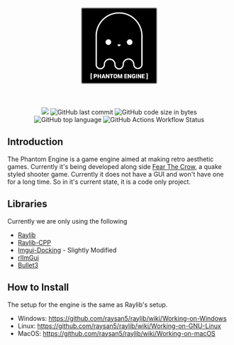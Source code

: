 <p align="center"><img width=35% src="https://github.com/ionthedev/phantom-engine/blob/main/resources/logo_medium.png"></p>

&nbsp;&nbsp;&nbsp;&nbsp;&nbsp;&nbsp;&nbsp;&nbsp;&nbsp;&nbsp;&nbsp;&nbsp;&nbsp;&nbsp;&nbsp;&nbsp;&nbsp;&nbsp;&nbsp;

<p align="center">
  <img src="https://img.shields.io/badge/Status-in%20development-red.svg">
  <img alt="GitHub last commit" src="https://img.shields.io/github/last-commit/ionthedev/phantom-engine">
  <img alt="GitHub code size in bytes" src="https://img.shields.io/github/languages/code-size/ionthedev/phantom-engine">
  <img alt="GitHub top language" src="https://img.shields.io/github/languages/top/ionthedev/phantom-engine">
  <img alt="GitHub Actions Workflow Status" src="https://img.shields.io/github/actions/workflow/status/ionthedev/phantom-engine/build_linux.yml">

</p>


## Introduction
The Phantom Engine is a game engine aimed at making retro aesthetic games. Currently it's being developed along side [Fear The Crow](https://github.com/ionthedev/Fear-the-Crow), a quake styled shooter game.
Currently it does not have a GUI and won't have one for a long time. So in it's current state, it is a code only project.

## Libraries
Currently we are only using the following
- [Raylib](https://github.com/raysan5/raylib)
- [Raylib-CPP](https://github.com/RobLoach/raylib-cpp)
- [Imgui-Docking](https://github.com/ZephyrWolf/imgui-docking) - Slightly Modified
- [rlImGui](https://github.com/raylib-extras/rlImGui)
- [Bullet3](https://github.com/bulletphysics/bullet3)

## How to Install
The setup for the engine is the same as Raylib's setup.

- Windows: https://github.com/raysan5/raylib/wiki/Working-on-Windows
- Linux: https://github.com/raysan5/raylib/wiki/Working-on-GNU-Linux
- MacOS: https://github.com/raysan5/raylib/wiki/Working-on-macOS
